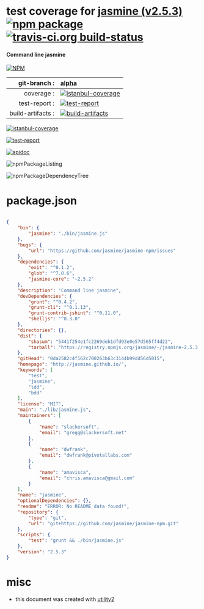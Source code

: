 # test coverage for  [jasmine (v2.5.3)](http://jasmine.github.io/)  [![npm package](https://img.shields.io/npm/v/npmtest-jasmine.svg?style=flat-square)](https://www.npmjs.org/package/npmtest-jasmine) [![travis-ci.org build-status](https://api.travis-ci.org/npmtest/node-npmtest-jasmine.svg)](https://travis-ci.org/npmtest/node-npmtest-jasmine)
#### Command line jasmine

[![NPM](https://nodei.co/npm/jasmine.png?downloads=true)](https://www.npmjs.com/package/jasmine)

| git-branch : | [alpha](https://github.com/npmtest/node-npmtest-jasmine/tree/alpha)|
|--:|:--|
| coverage : | [![istanbul-coverage](https://npmtest.github.io/node-npmtest-jasmine/build/coverage.badge.svg)](https://npmtest.github.io/node-npmtest-jasmine/build/coverage.html/index.html)|
| test-report : | [![test-report](https://npmtest.github.io/node-npmtest-jasmine/build/test-report.badge.svg)](https://npmtest.github.io/node-npmtest-jasmine/build/test-report.html)|
| build-artifacts : | [![build-artifacts](https://npmtest.github.io/node-npmtest-jasmine/glyphicons_144_folder_open.png)](https://github.com/npmtest/node-npmtest-jasmine/tree/gh-pages/build)|

[![istanbul-coverage](https://npmtest.github.io/node-npmtest-jasmine/build/screenCapture.buildCustomOrg.browser.coverage.html.png)](https://npmtest.github.io/node-npmtest-jasmine/build/coverage.html/index.html)

[![test-report](https://npmtest.github.io/node-npmtest-jasmine/build/screenCapture.buildCustomOrg.browser.%252Fhome%252Ftravis%252Fbuild%252Fnpmtest%252Fnode-npmtest-jasmine%252Ftmp%252Fbuild%252Ftest-report.html.png)](https://npmtest.github.io/node-npmtest-jasmine/build/test-report.html)

[![apidoc](https://npmdoc.github.io/node-npmdoc-jasmine/build/screenCapture.buildApidoc.browser.%252Fhome%252Ftravis%252Fbuild%252Fnpmdoc%252Fnode-npmdoc-jasmine%252Ftmp%252Fbuild%252Fapidoc.html.png)](https://npmdoc.github.io/node-npmdoc-jasmine/build/apidoc.html)

![npmPackageListing](https://npmtest.github.io/node-npmtest-jasmine/build/screenCapture.npmPackageListing.svg)

![npmPackageDependencyTree](https://npmtest.github.io/node-npmtest-jasmine/build/screenCapture.npmPackageDependencyTree.svg)



# package.json

```json

{
    "bin": {
        "jasmine": "./bin/jasmine.js"
    },
    "bugs": {
        "url": "https://github.com/jasmine/jasmine-npm/issues"
    },
    "dependencies": {
        "exit": "^0.1.2",
        "glob": "^7.0.6",
        "jasmine-core": "~2.5.2"
    },
    "description": "Command line jasmine",
    "devDependencies": {
        "grunt": "^0.4.2",
        "grunt-cli": "^0.1.13",
        "grunt-contrib-jshint": "^0.11.0",
        "shelljs": "^0.3.0"
    },
    "directories": {},
    "dist": {
        "shasum": "5441f254e1fc2269deb1dfd93e0e57d565ff4d22",
        "tarball": "https://registry.npmjs.org/jasmine/-/jasmine-2.5.3.tgz"
    },
    "gitHead": "0da2582c4f162c700263b63c3144b99dd56d5015",
    "homepage": "http://jasmine.github.io/",
    "keywords": [
        "test",
        "jasmine",
        "tdd",
        "bdd"
    ],
    "license": "MIT",
    "main": "./lib/jasmine.js",
    "maintainers": [
        {
            "name": "slackersoft",
            "email": "gregg@slackersoft.net"
        },
        {
            "name": "dwfrank",
            "email": "dwfrank@pivotallabs.com"
        },
        {
            "name": "amavisca",
            "email": "chris.amavisca@gmail.com"
        }
    ],
    "name": "jasmine",
    "optionalDependencies": {},
    "readme": "ERROR: No README data found!",
    "repository": {
        "type": "git",
        "url": "git+https://github.com/jasmine/jasmine-npm.git"
    },
    "scripts": {
        "test": "grunt && ./bin/jasmine.js"
    },
    "version": "2.5.3"
}
```



# misc
- this document was created with [utility2](https://github.com/kaizhu256/node-utility2)
